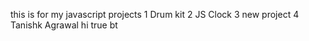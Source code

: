 this is for my javascript projects
1 Drum kit
2 JS Clock
3 new project
4 Tanishk Agrawal hi true bt
